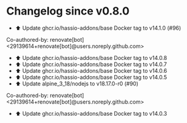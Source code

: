 # Changelog since v0.8.0
- ⬆️ Update ghcr.io/hassio-addons/base Docker tag to v14.1.0 (#96)

Co-authored-by: renovate[bot] <29139614+renovate[bot]@users.noreply.github.com> 
- ⬆️ Update ghcr.io/hassio-addons/base Docker tag to v14.0.8 
- ⬆️ Update ghcr.io/hassio-addons/base Docker tag to v14.0.7 
- ⬆️ Update ghcr.io/hassio-addons/base Docker tag to v14.0.6 
- ⬆️ Update ghcr.io/hassio-addons/base Docker tag to v14.0.5 
- ⬆️ Update alpine_3_18/nodejs to v18.17.0-r0 (#90)

Co-authored-by: renovate[bot] <29139614+renovate[bot]@users.noreply.github.com> 
- ⬆️ Update ghcr.io/hassio-addons/base Docker tag to v14.0.3 
